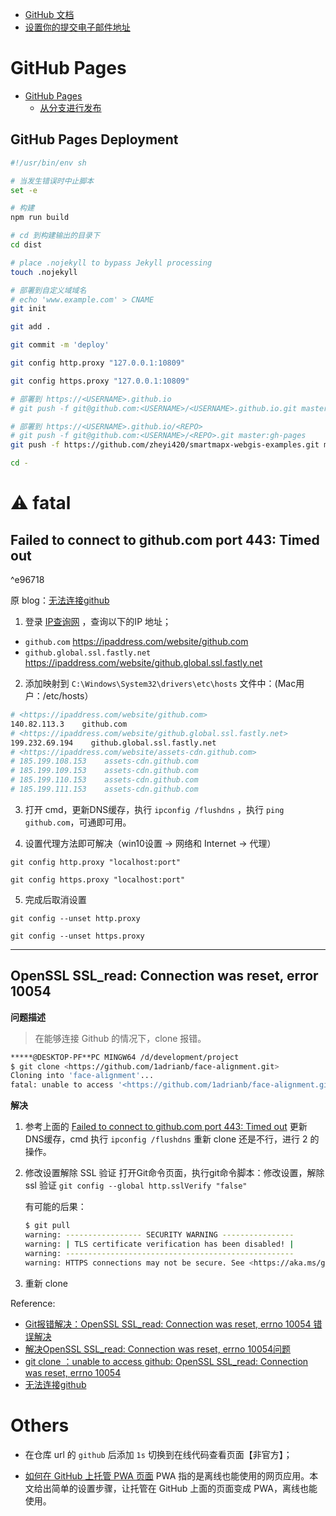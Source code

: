 
- [GitHub 文档](https://docs.github.com/zh) 
- [设置你的提交电子邮件地址](https://docs.github.com/cn/account-and-profile/setting-up-and-managing-your-github-user-account/managing-email-preferences/setting-your-commit-email-address) 

# GitHub Pages

- [GitHub Pages](https://docs.github.com/pages) 
	- [从分支进行发布](https://docs.github.com/zh/pages/getting-started-with-github-pages/configuring-a-publishing-source-for-your-github-pages-site#publishing-from-a-branch) 

## GitHub Pages Deployment

```bash
#!/usr/bin/env sh

# 当发生错误时中止脚本
set -e

# 构建
npm run build

# cd 到构建输出的目录下
cd dist

# place .nojekyll to bypass Jekyll processing
touch .nojekyll

# 部署到自定义域域名
# echo 'www.example.com' > CNAME
git init

git add .

git commit -m 'deploy'

git config http.proxy "127.0.0.1:10809"

git config https.proxy "127.0.0.1:10809"

# 部署到 https://<USERNAME>.github.io
# git push -f git@github.com:<USERNAME>/<USERNAME>.github.io.git master

# 部署到 https://<USERNAME>.github.io/<REPO>
# git push -f git@github.com:<USERNAME>/<REPO>.git master:gh-pages
git push -f https://github.com/zheyi420/smartmapx-webgis-examples.git master:gh-pages

cd -
```


# ⚠ fatal

## Failed to connect to github.com port 443: Timed out

^e96718


原 blog：[无法连接github](https://www.cnblogs.com/xym4869/p/13262061.html) 

1. 登录 [IP查询网](https://www.ipaddress.com/ip-lookup) ，查询以下的IP 地址；

- `github.com` https://ipaddress.com/website/github.com
- `github.global.ssl.fastly.net` https://ipaddress.com/website/github.global.ssl.fastly.net


2. 添加映射到 `C:\Windows\System32\drivers\etc\hosts` 文件中：(Mac用户：/etc/hosts）

```makefile
# <https://ipaddress.com/website/github.com>
140.82.113.3    github.com
# <https://ipaddress.com/website/github.global.ssl.fastly.net>
199.232.69.194    github.global.ssl.fastly.net
# <https://ipaddress.com/website/assets-cdn.github.com>
# 185.199.108.153    assets-cdn.github.com
# 185.199.109.153    assets-cdn.github.com
# 185.199.110.153    assets-cdn.github.com
# 185.199.111.153    assets-cdn.github.com
```

3. 打开 cmd，更新DNS缓存，执行 `ipconfig /flushdns` ，执行 `ping github.com`，可通即可用。

4. 设置代理方法即可解决（win10设置 → 网络和 Internet → 代理）

`git config http.proxy "localhost:port"`

`git config https.proxy "localhost:port"`

5. 完成后取消设置

`git config --unset http.proxy`

`git config --unset https.proxy`

---
## OpenSSL SSL_read: Connection was reset, error 10054

**问题描述**
> 在能够连接 Github 的情况下，clone 报错。

```bash
*****@DESKTOP-PF**PC MINGW64 /d/development/project
$ git clone <https://github.com/1adrianb/face-alignment.git>
Cloning into 'face-alignment'...
fatal: unable to access '<https://github.com/1adrianb/face-alignment.git/>': OpenSSL SSL_reanection was reset, errno 10054
```

**解决**

1. 参考上面的 [Failed to connect to github.com port 443: Timed out](#^e96718) 
	更新DNS缓存，cmd 执行 `ipconfig /flushdns` 
	重新 clone
	还是不行，进行 2 的操作。
2. 修改设置解除 SSL 验证
	打开Git命令页面，执行git命令脚本：修改设置，解除 ssl 验证
    `git config --global http.sslVerify "false"`

    有可能的后果：    
	```bash
	$ git pull
	warning: ----------------- SECURITY WARNING ----------------
	warning: | TLS certificate verification has been disabled! |
	warning: ---------------------------------------------------
	warning: HTTPS connections may not be secure. See <https://aka.ms/gcmcore-tlsverify> for more information.
	```

3. 重新 clone

Reference:
- [Git报错解决：OpenSSL SSL_read: Connection was reset, errno 10054 错误解决](https://blog.csdn.net/weixin_43945983/article/details/110882074) 
- [解决OpenSSL SSL_read: Connection was reset, errno 10054问题](https://blog.51cto.com/u_15326986/3328947) 
- [git clone ：unable to access github: OpenSSL SSL_read: Connection was reset, errno 10054](https://blog.csdn.net/Jxianxu/article/details/115598869) 
- [无法连接github](https://www.cnblogs.com/xym4869/p/13262061.html) 


# Others

- 在仓库 url 的 `github` 后添加 `1s` 切换到在线代码查看页面【非官方】；

- [如何在 GitHub 上托管 PWA 页面](https://christianheilmann.com/2022/01/13/turning-a-github-page-into-a-progressive-web-app/) 
	PWA 指的是离线也能使用的网页应用。本文给出简单的设置步骤，让托管在 GitHub 上面的页面变成 PWA，离线也能使用。

